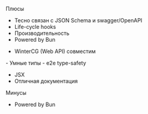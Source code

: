 <SlideLogo framework="ElysiaJS" title="Плюсы и минусы"/>

<p class="text-green">Плюсы</p>

- Тесно связан с JSON Schema и swagger/OpenAPI
- Life-cycle hooks
- Производительность
- Powered by Bun

<v-clicks>

- WinterCG (Web API) совместим

</v-clicks>

<div class="opacity-0">
- Умные типы
- e2e type-safety

- JSX 
- Отличная документация

</div>
<p class="text-red">Минусы</p>

- Powered by Bun


<!-- - Молодой -->